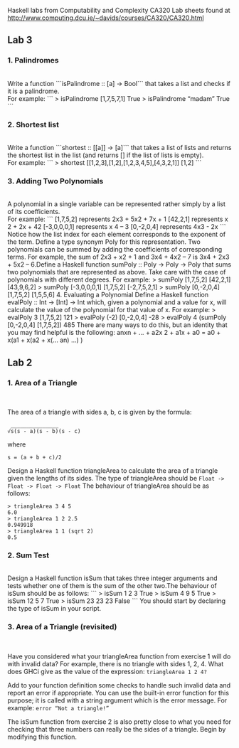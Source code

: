 Haskell labs from Computability and Complexity CA320
Lab sheets found at http://www.computing.dcu.ie/~davids/courses/CA320/CA320.html

<h2>Lab 3</h2>

<h3>1. Palindromes</h3> <br />
Write a function ```isPalindrome :: [a] -> Bool``` that takes a list and checks if 
it is a palindrome. <br /> For example:
```
> isPalindrome [1,7,5,7,1]
True
> isPalindrome “madam”
True
```
<h3>2. Shortest list</h3> <br />
Write a function ```shortest :: [[a]] -> [a]``` that takes a list of lists and returns 
the shortest list in the list (and returns [] if the list of lists is empty). <br /> For example:
```
> shortest [[1,2,3],[1,2],[1,2,3,4,5],[4,3,2,1]]
[1,2]
```
<h3>3. Adding Two Polynomials</h3> <br />
A polynomial in a single variable can be represented rather simply by a list of its 
coefficients. <br /> For example: 
```
[1,7,5,2] represents 2x3 + 5x2 + 7x + 1 
[42,2,1] represents x
2 + 2x + 42 
[-3,0,0,0,1] represents x
4 – 3
[0,-2,0,4] represents 4x3 - 2x
```
Notice how the list index for each element corresponds to the exponent of the term.
Define a type synonym Poly for this representation. Two polynomials can be summed 
by adding the coefficients of corresponding terms. For example, the sum of 2x3 + x2 + 1 
and 3x4 + 4x2 – 7 is 3x4 + 2x3 + 5x2 – 6.Define a Haskell function sumPoly :: Poly -> Poly -> Poly that sums two 
polynomials that are represented as above. Take care with the case of polynomials with 
different degrees. For example: 
> sumPoly [1,7,5,2] [42,2,1] 
[43,9,6,2] 
> sumPoly [-3,0,0,0,1] [1,7,5,2] 
[-2,7,5,2,1] 
> sumPoly [0,-2,0,4] [1,7,5,2]
[1,5,5,6]
4. Evaluating a Polynomial
Define a Haskell function evalPoly :: Int -> [Int] -> Int which, given a 
polynomial and a value for x, will calculate the value of the polynomial for that value of 
x. For example: 
> evalPoly 3 [1,7,5,2] 
121 
> evalPoly (-2) [0,-2,0,4] 
-28 
> evalPoly 4 (sumPoly [0,-2,0,4] [1,7,5,2])
485
There are many ways to do this, but an identity that you may find helpful is the 
following: 
anxn + … + a2x
2 + a1x + a0 = a0 + x(a1 + x(a2 + x(… an) …) )

<h2>Lab 2</h2>

<h3>1. Area of a Triangle</h3> <br />

The area of a triangle with sides a, b, c is given by the formula:
```
 _______________ 
√s(s - a)(s - b)(s - c)
```
where
```
s = (a + b + c)/2
```
Design a Haskell function triangleArea to calculate the area of a triangle given the
lengths of its sides. 
The type of triangleArea should be ```Float -> Float -> Float -> Float```
The behaviour of triangleArea should be as follows:
```
> triangleArea 3 4 5
6.0
> triangleArea 1 2 2.5
0.949918
> triangleArea 1 1 (sqrt 2)
0.5
```
<h3>2. Sum Test</h3> <br />
Design a Haskell function isSum that takes three integer arguments and tests whether 
one of them is the sum of the other two.The behaviour of isSum should be as follows:
```
> isSum 1 2 3
True
> isSum 4 9 5
True
> isSum 12 5 7
True
> isSum 23 23 23
False
```
You should start by declaring the type of isSum in your script.

<h3>3. Area of a Triangle (revisited)</h3> <br />

Have you considered what your triangleArea function from exercise 1 will do with 
invalid data? For example, there is no triangle with sides 1, 2, 4. What does GHCi give as 
the value of the expression: ```triangleArea 1 2 4?```

Add to your function definition some checks to handle such invalid data and report an
error if appropriate. You can use the built-in error function for this purpose; it is called 
with a string argument which is the error message. For example:
```error “Not a triangle!”```

The isSum function from exercise 2 is also pretty close to what you need for checking 
that three numbers can really be the sides of a triangle. Begin by modifying this
function.
